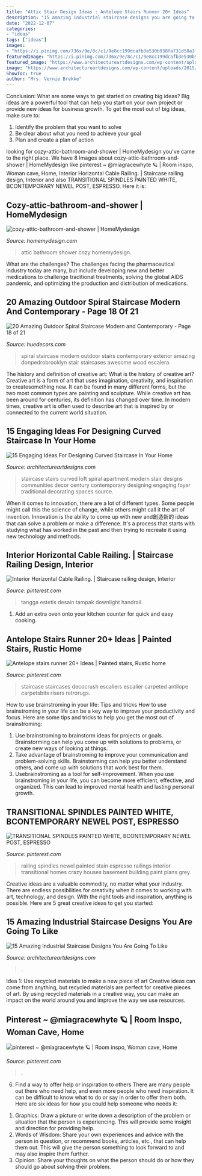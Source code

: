 ```yaml
---
title: "Attic Stair Design Ideas : Antelope Stairs Runner 20+ Ideas"
description: "15 amazing industrial staircase designs you are going to like"
date: "2022-12-07"
categories:
- "ideas"
tags: ["ideas"]
images:
- "https://i.pinimg.com/736x/9e/8c/c1/9e8cc199dcafb3e530b938fa731d58a3.jpg"
featuredImage: "https://i.pinimg.com/736x/9e/8c/c1/9e8cc199dcafb3e530b938fa731d58a3.jpg"
featured_image: "https://www.architectureartdesigns.com/wp-content/uploads/2016/03/11-43.jpg"
image: "https://www.architectureartdesigns.com/wp-content/uploads/2015/03/15-Amazing-Industrial-Staircase-Designs-You-Are-Going-To-Like-14.jpg"
ShowToc: true
author: "Mrs. Vernie Brekke"
---
```



Conclusion: What are some ways to get started on creating big ideas?
Big ideas are a powerful tool that can help you start on your own project or provide new ideas for business growth. To get the most out of big ideas, make sure to:
1. Identify the problem that you want to solve
2. Be clear about what you need to achieve your goal
3. Plan and create a plan of action

	

		
looking for cozy-attic-bathroom-and-shower | HomeMydesign you've came to the right place. We have 8 Images about cozy-attic-bathroom-and-shower | HomeMydesign like pinterest ~ @miagracewhyte 🪐 | Room inspo, Woman cave, Home, Interior Horizontal Cable Railing. | Staircase railing design, Interior and also TRANSITIONAL SPINDLES PAINTED WHITE, BCONTEMPORARY NEWEL POST, ESPRESSO. Here it is:
		
    
## Cozy-attic-bathroom-and-shower | HomeMydesign

<img loading=lazy src="https://homemydesign.com/wp-content/uploads/2014/08/cozy-attic-bathroom-and-shower.jpg" onerror="this.onerror=null;this.src='https://tse1.mm.bing.net/th?id=OIP._huPrkWQjblyWGIpOBxf4AHaLK&amp;pid=15.1';" alt="cozy-attic-bathroom-and-shower | HomeMydesign">

_Source: homemydesign.com_

>attic bathroom shower cozy homemydesign. 

	

What are the challenges?
The challenges facing the pharmaceutical industry today are many, but include developing new and better medications to challenge traditional treatments, solving the global AIDS pandemic, and optimizing the production and distribution of medications.

    
## 20 Amazing Outdoor Spiral Staircase Modern And Contemporary - Page 18 Of 21

<img loading=lazy src="https://huedecors.com/wp-content/uploads/2018/11/Amazing-Outdoor-Spiral-Staircase-Modern-and-Contemporary-11.jpg" onerror="this.onerror=null;this.src='https://tse2.mm.bing.net/th?id=OIP.mMM2ZzOm9Oek6d-xmbABTAHaLE&amp;pid=15.1';" alt="20 Amazing Outdoor Spiral Staircase Modern and Contemporary - Page 18 of 21">

_Source: huedecors.com_

>spiral staircase modern outdoor stairs contemporary exterior amazing donpedrobrooklyn stair staircases awesome wood escalera. 

	

The history and definition of creative art: What is the history of creative art?
Creative art is a form of art that uses imagination, creativity, and inspiration to createsomething new. It can be found in many different forms, but the two most common types are painting and sculpture. While creative art has been around for centuries, its definition has changed over time. In modern times, creative art is often used to describe art that is inspired by or connected to the current world situation.

    
## 15 Engaging Ideas For Designing Curved Staircase In Your Home

<img loading=lazy src="https://www.architectureartdesigns.com/wp-content/uploads/2016/03/11-43.jpg" onerror="this.onerror=null;this.src='https://tse4.mm.bing.net/th?id=OIP.pamF_zBf0WZjVtqWzTqQpwAAAA&amp;pid=15.1';" alt="15 Engaging Ideas For Designing Curved Staircase In Your Home">

_Source: architectureartdesigns.com_

>staircase stairs curved loft spiral apartment modern stair designs communities decor century contemporary designing engaging foyer traditional decorating spaces source. 

	

When it comes to innovation, there are a lot of different types. Some people might call this the science of change, while others might call it the art of invention. Innovation is the ability to come up with new and創造新的 ideas that can solve a problem or make a difference. It's a process that starts with studying what has worked in the past and then trying to recreate it using new technology and methods.

    
## Interior Horizontal Cable Railing. | Staircase Railing Design, Interior

<img loading=lazy src="https://i.pinimg.com/736x/98/85/52/98855218b26caf75afc98c7ad42bb455.jpg" onerror="this.onerror=null;this.src='https://tse3.mm.bing.net/th?id=OIP.Y1-Rz05IQCJ82h--zJT_3QHaNK&amp;pid=15.1';" alt="Interior Horizontal Cable Railing. | Staircase railing design, Interior">

_Source: pinterest.com_

>tangga estetis desain tampak downlight handrail. 

	

1. Add an extra oven onto your kitchen counter for quick and easy cooking.

    
## Antelope Stairs Runner 20+ Ideas | Painted Stairs, Rustic Home

<img loading=lazy src="https://i.pinimg.com/736x/b8/7b/c5/b87bc561afd7708a54b9a7db8cd05f3d.jpg" onerror="this.onerror=null;this.src='https://tse1.mm.bing.net/th?id=OIP.gewKMufp2AyTcLrpPdyTdQAAAA&amp;pid=15.1';" alt="Antelope stairs runner 20+ Ideas | Painted stairs, Rustic home">

_Source: pinterest.com_

>staircase staircases decocrush escaliers escalier carpeted antilope carpetsbits risers retrorugs. 

	

How to use brainstroming in your life: Tips and tricks
How to use brainstroming in your life can be a key way to improve your productivity and focus. Here are some tips and tricks to help you get the most out of brainstroming: 
1) Use brainstroming to brainstorm ideas for projects or goals. Brainstorming can help you come up with solutions to problems, or create new ways of looking at things. 
2) Take advantage of brainstroming to improve your communication and problem-solving skills. Brainstorming can help you better understand others, and come up with solutions that work best for them. 
3) Usebrainstroming as a tool for self-improvement. When you use brainstroming in your life, you can become more efficient, effective, and organized. This can lead to improved mental health and lasting personal growth.

    
## TRANSITIONAL SPINDLES PAINTED WHITE, BCONTEMPORARY NEWEL POST, ESPRESSO

<img loading=lazy src="https://i.pinimg.com/736x/9e/8c/c1/9e8cc199dcafb3e530b938fa731d58a3.jpg" onerror="this.onerror=null;this.src='https://tse1.mm.bing.net/th?id=OIP.jn4OcZbbPXcYk2lOS7cwFQHaJ3&amp;pid=15.1';" alt="TRANSITIONAL SPINDLES PAINTED WHITE, BCONTEMPORARY NEWEL POST, ESPRESSO">

_Source: pinterest.com_

>railing spindles newel painted stain espresso railings interior transitional homes crazy houses basement building paint plans grey. 

	

Creative ideas are a valuable commodity, no matter what your industry. There are endless possibilities for creativity when it comes to working with art, technology, and design. With the right tools and inspiration, anything is possible. Here are 5 great creative ideas to get you started: 

    
## 15 Amazing Industrial Staircase Designs You Are Going To Like

<img loading=lazy src="https://www.architectureartdesigns.com/wp-content/uploads/2015/03/15-Amazing-Industrial-Staircase-Designs-You-Are-Going-To-Like-14.jpg" onerror="this.onerror=null;this.src='https://tse3.mm.bing.net/th?id=OIP.YWwdv4wxdf3hw-5-feWBXQHaE7&amp;pid=15.1';" alt="15 Amazing Industrial Staircase Designs You Are Going To Like">

_Source: architectureartdesigns.com_

>. 

	

Idea 1: Use recycled materials to make a new piece of art
Creative ideas can come from anything, but recycled materials are perfect for creative pieces of art. By using recycled materials in a creative way, you can make an impact on the world around you and improve the way we use resources.

    
## Pinterest ~ @miagracewhyte 🪐 | Room Inspo, Woman Cave, Home

<img loading=lazy src="https://i.pinimg.com/736x/dd/60/a8/dd60a883be8bd7f114e9581078bd28c5.jpg" onerror="this.onerror=null;this.src='https://tse1.mm.bing.net/th?id=OIP.ghI81FMe6_LKMvquZ1-McgHaJ3&amp;pid=15.1';" alt="pinterest ~ @miagracewhyte 🪐 | Room inspo, Woman cave, Home">

_Source: pinterest.com_

>. 

	

6) Find a way to offer help or inspiration to others
There are many people out there who need help, and even more people who need inspiration. It can be difficult to know what to do or say in order to offer them both. Here are six ideas for how you could help someone who needs it: 
1. Graphics: Draw a picture or write down a description of the problem or situation that the person is experiencing. This will provide some insight and direction for providing help. 
2. Words of Wisdom: Share your own experiences and advice with the person in question, or recommend books, articles, etc., that can help them out. This will give the person something to look forward to and may also inspire them further. 
3. Opinion: Share your thoughts on what the person should do or how they should go about solving their problem.

